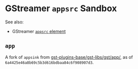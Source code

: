 # GStreamer `appsrc` Sandbox

See also:

- GStreamer [`appsrc` element](https://gstreamer.freedesktop.org/documentation/app/appsrc.html)

## `app`

A fork of `appsink` from [gst-plugins-base/gst-libs/gst/app/](https://gitlab.freedesktop.org/gstreamer/gstreamer/-/tree/main/subprojects/gst-plugins-base/gst/app), as of `6a4425e46a8b69c5b3d616bdbaa84c6f908907d3`.
